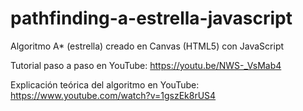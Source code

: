 # pathfinding-a-estrella-javascript
Algoritmo A* (estrella) creado en Canvas (HTML5) con JavaScript

Tutorial paso a paso en YouTube:
https://youtu.be/NWS-_VsMab4

Explicación teórica del algoritmo en YouTube:
https://www.youtube.com/watch?v=1gszEk8rUS4
